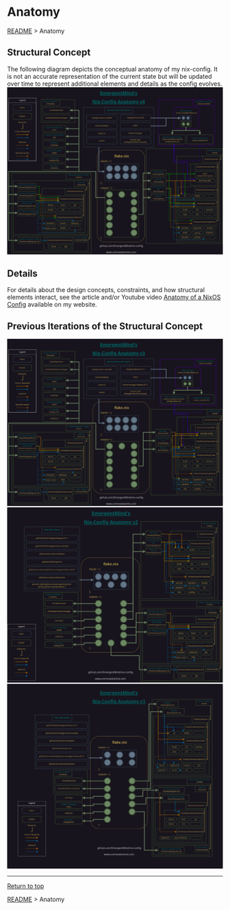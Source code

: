 # Anatomy

[README](../README.md) > Anatomy

## Structural Concept

The following diagram depicts the conceptual anatomy of my nix-config. It is not an accurate representation of the current state but will be updated over time to represent additional elements and details as the config evolves.
![Anatomy v4](diagrams/anatomy_v4.png)

## Details

For details about the design concepts, constraints, and how structural elements interact, see the article and/or Youtube video [Anatomy of a NixOS Config](https://unmovedcentre.com/posts/anatomy-of-a-nixos-config/) available on my website.

## Previous Iterations of the Structural Concept

![Anatomy v3](diagrams/anatomy_v3.png)
![Anatomy v2](diagrams/anatomy_v2.png)
![Anatomy v1](diagrams/anatomy_v1.png)

---

[Return to top](#anatomy)

[README](../README.md) > Anatomy
